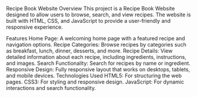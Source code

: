 Recipe Book Website
Overview
This project is a Recipe Book Website designed to allow users to browse, search, and view recipes. The website is built with HTML, CSS, and JavaScript to provide a user-friendly and responsive experience.

Features
Home Page: A welcoming home page with a featured recipe and navigation options.
Recipe Categories: Browse recipes by categories such as breakfast, lunch, dinner, desserts, and more.
Recipe Details: View detailed information about each recipe, including ingredients, instructions, and images.
Search Functionality: Search for recipes by name or ingredient.
Responsive Design: Fully responsive layout that works on desktops, tablets, and mobile devices.
Technologies Used
HTML5: For structuring the web pages.
CSS3: For styling and responsive design.
JavaScript: For dynamic interactions and search functionality.